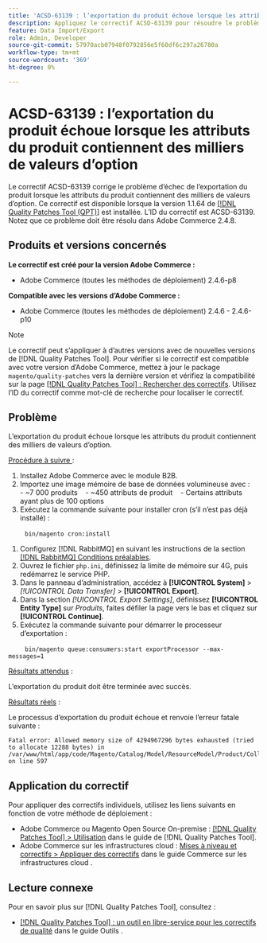 ```yaml
---
title: 'ACSD-63139 : l’exportation du produit échoue lorsque les attributs du produit contiennent des milliers de valeurs d’option'
description: Appliquez le correctif ACSD-63139 pour résoudre le problème d’Adobe Commerce en raison duquel l’exportation du produit échoue lorsque les attributs du produit contiennent des milliers de valeurs d’option.
feature: Data Import/Export
role: Admin, Developer
source-git-commit: 57970acb07948f0792856e5f60df6c297a26780a
workflow-type: tm+mt
source-wordcount: '369'
ht-degree: 0%

---
```



# ACSD-63139 : l’exportation du produit échoue lorsque les attributs du produit contiennent des milliers de valeurs d’option

Le correctif ACSD-63139 corrige le problème d’échec de l’exportation du produit lorsque les attributs du produit contiennent des milliers de valeurs d’option. Ce correctif est disponible lorsque la version 1.1.64 de [[!DNL Quality Patches Tool (QPT)]](/help/tools/quality-patches-tool/quality-patches-tool-to-self-serve-quality-patches.md) est installée. L’ID du correctif est ACSD-63139. Notez que ce problème doit être résolu dans Adobe Commerce 2.4.8.

## Produits et versions concernés

**Le correctif est créé pour la version Adobe Commerce :**

* Adobe Commerce (toutes les méthodes de déploiement) 2.4.6-p8

**Compatible avec les versions d’Adobe Commerce :**

* Adobe Commerce (toutes les méthodes de déploiement) 2.4.6 - 2.4.6-p10

>[!NOTE]
>
>Le correctif peut s’appliquer à d’autres versions avec de nouvelles versions de [!DNL Quality Patches Tool]. Pour vérifier si le correctif est compatible avec votre version d’Adobe Commerce, mettez à jour le package `magento/quality-patches` vers la dernière version et vérifiez la compatibilité sur la page [[!DNL Quality Patches Tool] : Rechercher des correctifs](https://experienceleague.adobe.com/tools/commerce-quality-patches/index.html?lang=fr). Utilisez l’ID du correctif comme mot-clé de recherche pour localiser le correctif.

## Problème

L’exportation du produit échoue lorsque les attributs du produit contiennent des milliers de valeurs d’option.

<u>Procédure à suivre </u> :

1. Installez Adobe Commerce avec le module B2B.
1. Importez une image mémoire de base de données volumineuse avec :
   &#x200B;- ~7 000 produits
   &#x200B;- ~450 attributs de produit
   &#x200B;- Certains attributs ayant plus de 100 options
1. Exécutez la commande suivante pour installer cron (s’il n’est pas déjà installé) :

   ```
   bin/magento cron:install
   ```

1. Configurez [!DNL RabbitMQ] en suivant les instructions de la section [[!DNL RabbitMQ] Conditions préalables](https://experienceleague.adobe.com/fr/docs/commerce-operations/installation-guide/prerequisites/rabbitmq).
1. Ouvrez le fichier `php.ini`, définissez la limite de mémoire sur 4G, puis redémarrez le service PHP.
1. Dans le panneau d’administration, accédez à **[!UICONTROL System]** > *[!UICONTROL Data Transfer]* > **[!UICONTROL Export]**.
1. Dans la section *[!UICONTROL Export Settings]*, définissez **[!UICONTROL Entity Type]** sur *Produits*, faites défiler la page vers le bas et cliquez sur **[!UICONTROL Continue]**.
1. Exécutez la commande suivante pour démarrer le processeur d’exportation :

   ```
   bin/magento queue:consumers:start exportProcessor --max-messages=1
   ```

<u>Résultats attendus</u> :

L’exportation du produit doit être terminée avec succès.

<u>Résultats réels</u> :

Le processus d’exportation du produit échoue et renvoie l’erreur fatale suivante :

```
Fatal error: Allowed memory size of 4294967296 bytes exhausted (tried to allocate 12288 bytes) in /var/www/html/app/code/Magento/Catalog/Model/ResourceModel/Product/Collection.php on line 597
```

## Application du correctif

Pour appliquer des correctifs individuels, utilisez les liens suivants en fonction de votre méthode de déploiement :

* Adobe Commerce ou Magento Open Source On-premise : [[!DNL Quality Patches Tool] > Utilisation](/help/tools/quality-patches-tool/usage.md) dans le guide de [!DNL Quality Patches Tool].
* Adobe Commerce sur les infrastructures cloud : [Mises à niveau et correctifs > Appliquer des correctifs](https://experienceleague.adobe.com/docs/commerce-cloud-service/user-guide/develop/upgrade/apply-patches.html?lang=fr) dans le guide Commerce sur les infrastructures cloud .

## Lecture connexe

Pour en savoir plus sur [!DNL Quality Patches Tool], consultez :

* [[!DNL Quality Patches Tool] : un outil en libre-service pour les correctifs de qualité](/help/tools/quality-patches-tool/quality-patches-tool-to-self-serve-quality-patches.md) dans le guide Outils .
